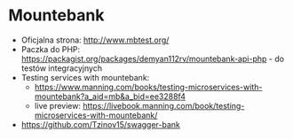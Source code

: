 # Mountebank

* Oficjalna strona: http://www.mbtest.org/ 
* Paczka do PHP: https://packagist.org/packages/demyan112rv/mountebank-api-php - do testów integracyjnych
* Testing services with mountebank: 
    * https://www.manning.com/books/testing-microservices-with-mountebank?a_aid=mb&a_bid=ee3288f4
    * live preview: https://livebook.manning.com/book/testing-microservices-with-mountebank/
* https://github.com/Tzinov15/swagger-bank